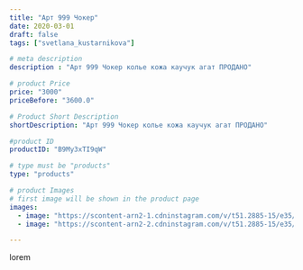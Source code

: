```yaml
---
title: "Арт 999 Чокер"
date: 2020-03-01
draft: false
tags: ["svetlana_kustarnikova"]

# meta description
description : "Арт 999 Чокер колье кожа каучук агат ПРОДАНО"

# product Price
price: "3000"
priceBefore: "3600.0"

# Product Short Description
shortDescription: "Арт 999 Чокер колье кожа каучук агат ПРОДАНО"

#product ID
productID: "B9My3xTI9qW"

# type must be "products"
type: "products"

# product Images
# first image will be shown in the product page
images:
  - image: "https://scontent-arn2-1.cdninstagram.com/v/t51.2885-15/e35/88207448_631651860923218_912106911243048564_n.jpg?se=7&tp=1&_nc_ht=scontent-arn2-1.cdninstagram.com&_nc_cat=110&_nc_ohc=JV8-rGskY98AX_oBuyq&oh=b2ba79fd146f2b47772be335bd84a642&oe=606B7E8B&ig_cache_key=MjI1NTQwMTI0MTU1MTI2MzY5NA%3D%3D.2"
  - image: "https://scontent-arn2-2.cdninstagram.com/v/t51.2885-15/e35/88203700_211856329960772_3390164556875241046_n.jpg?se=7&tp=1&_nc_ht=scontent-arn2-2.cdninstagram.com&_nc_cat=108&_nc_ohc=Gw9TWeegHooAX8DKe3r&oh=dd3b5fa6f9f4d230e622e0e4fd7eb957&oe=606D21B2&ig_cache_key=MjI1NTQwMTI0MTU2Nzk0MDE2Mw%3D%3D.2"

---
```

lorem
